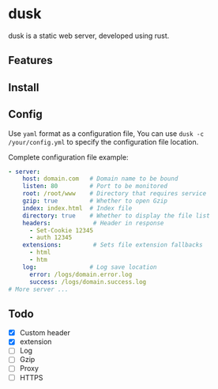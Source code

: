 
# dusk

dusk is a static web server, developed using rust.

## Features

## Install

## Config

Use `yaml` format as a configuration file, You can use `dusk -c /your/config.yml` to specify the configuration file location.

Complete configuration file example: 

```yaml
- server:
    host: domain.com   # Domain name to be bound
    listen: 80         # Port to be monitored
    root: /root/www    # Directory that requires service
    gzip: true         # Whether to open Gzip
    index: index.html  # Index file
    directory: true    # Whether to display the file list
    headers:            # Header in response
      - Set-Cookie 12345
      - auth 12345
    extensions:         # Sets file extension fallbacks
      - html
      - htm
    log:               # Log save location
      error: /logs/domain.error.log
      success: /logs/domain.success.log
# More server ...
```

## Todo

* [x] Custom header
* [x] extension
* [ ] Log
* [ ] Gzip
* [ ] Proxy
* [ ] HTTPS
